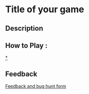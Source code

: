 # Title of your game

## Description

## How to Play :
[*](my_game.exe)
## Feedback
[Feedback and bug hunt form](https://docs.google.com/forms/d/e/1FAIpQLSeRX5dvitdZkNRy79QbCaWeljJnYV1OfLi08zfIIJDOGpxb0g/viewform?usp=sf_link)
